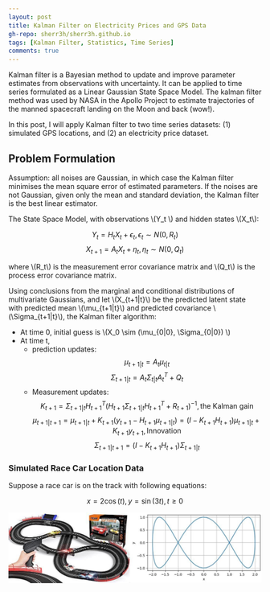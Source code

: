 ```yaml
---
layout: post
title: Kalman Filter on Electricity Prices and GPS Data
gh-repo: sherr3h/sherr3h.github.io
tags: [Kalman Filter, Statistics, Time Series]
comments: true
---
```



Kalman filter is a Bayesian method to update and improve parameter estimates from observations with uncertainty. It can be applied to time series formulated as a Linear Gaussian State Space Model. The kalman filter method was used by NASA in the Apollo Project to estimate trajectories of the manned spacecraft landing on the Moon and back (wow!). 

In this post, I will apply Kalman filter to two time series datasets: (1) simulated GPS locations, and (2) an electricity price dataset.

## Problem Formulation

Assumption: all noises are Gaussian, in which case the Kalman filter minimises the mean square error of estimated parameters. If the noises are not Gaussian, given only the mean and standard deviation, the Kalman filter is the
best linear estimator.
 
The State Space Model, with observations  \\(Y_t \\) and hidden states \\(X_t\\):

$$Y_t = H_t X_t + \epsilon_t, \epsilon_t \sim N(0, R_t)$$
$$X_{t+1} = A_t X_t + \eta_t, \eta_t \sim N(0, Q_t)$$

where \\(R_t\\) is the measurement error covariance matrix and \\(Q_t\\) is the process error covariance matrix.

Using conclusions from the marginal and conditional distributions of multivariate Gaussians, and let \\(X_{t+1|t}\\) be the predicted latent state with predicted mean \\(\mu_{t+1|t}\\) and predicted covariance \\(\Sigma_{t+1|t}\\), the Kalman filter algorithm:

- At time 0, initial guess is \\(X_0 \sim (\mu_{0|0}, \Sigma_{0|0}) \\)
- At time t, 
    - prediction updates:
    $$\mu_{t+1|t} = A_t \mu_{t|t}$$
    $$\Sigma_{t+1|t} = A_t \Sigma_{t|t}A_t ^T + Q_t$$
    - Measurement updates:
      $$K_{t+1} = \Sigma_{t+1|t}H_{t+1}^T \left(H_{t+1} \Sigma_{t+1|t}H_{t+1}^T + R_{t+1}  \right)^{-1}, \text{the Kalman gain}$$
      $$\mu_{t+1|t+1} = \mu_{t+1|t} + K_{t+1} \left(y_{t+1} - H_{t+1}\mu_{t+1|t} \right) =\left(I -  K_{t+1}H_{t+1}\right)\mu_{t+1|t} + K_{t+1} y_{t+1}, \text{Innovation}$$
      $$\Sigma_{t+1|t+1} = \left(I -  K_{t+1}H_{t+1}\right) \Sigma_{t+1|t}$$
   
   
### Simulated Race Car Location Data 

Suppose a race car is on the track with following equations:

$$x=2\cos(t), y=\sin(3t), t\ge 0$$

 <img src="/img/simulate_motion.jpg" width="700" >



